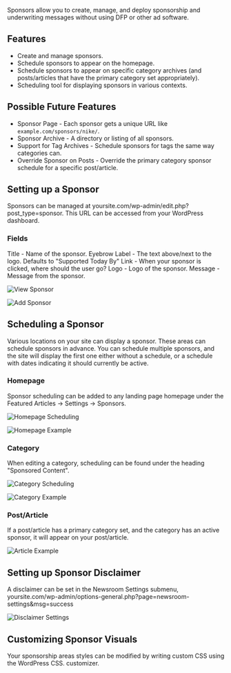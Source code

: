 Sponsors allow you to create, manage, and deploy sponsorship and underwriting messages without using DFP or other ad software.

## Features
* Create and manage sponsors.
* Schedule sponsors to appear on the homepage.
* Schedule sponsors to appear on specific category archives (and posts/articles that have the primary category set appropriately).
* Scheduling tool for displaying sponsors in various contexts.

## Possible Future Features
* Sponsor Page - Each sponsor gets a unique URL like `example.com/sponsors/nike/`.
* Sponsor Archive - A directory or listing of all sponsors.
* Support for Tag Archives - Schedule sponsors for tags the same way categories can.
* Override Sponsor on Posts - Override the primary category sponsor schedule for a specific post/article.

## Setting up a Sponsor
Sponsors can be managed at yoursite.com/wp-admin/edit.php?post_type=sponsor. This URL can be accessed from your WordPress dashboard.

### Fields
Title - Name of the sponsor.
Eyebrow Label - The text above/next to the logo. Defaults to "Supported Today By"
Link - When your sponsor is clicked, where should the user go?
Logo - Logo of the sponsor.
Message - Message from the sponsor.

![View Sponsor](/components/sponsor/assets/docs/view-sponsors.png)

![Add Sponsor](/components/sponsor/assets/docs/add-sponsor.png)

## Scheduling a Sponsor
Various locations on your site can display a sponsor. These areas can schedule sponsors in advance. You can schedule multiple sponsors, and the site will display the first one either without a schedule, or a schedule with dates indicating it should currently be active.

### Homepage
Sponsor scheduling can be added to any landing page homepage under the Featured Articles -> Settings -> Sponsors.

![Homepage Scheduling](/components/sponsor/assets/docs/homepage-schedule.png)

![Homepage Example](/components/sponsor/assets/docs/homepage-example.png)

### Category
When editing a category, scheduling can be found under the heading "Sponsored Content".

![Category Scheduling](/components/sponsor/assets/docs/category-schedule.png)

![Category Example](/components/sponsor/assets/docs/category-example.png)

### Post/Article
If a post/article has a primary category set, and the category has an active sponsor, it will appear on your post/article.

![Article Example](/components/sponsor/assets/docs/article-example.png)

## Setting up Sponsor Disclaimer
A disclaimer can be set in the Newsroom Settings submenu, yoursite.com/wp-admin/options-general.php?page=newsroom-settings&msg=success

![Disclaimer Settings](/components/sponsor/assets/docs/disclaimer-settings.png)

## Customizing Sponsor Visuals
Your sponsorship areas styles can be modified by writing custom CSS using the WordPress CSS. customizer.

